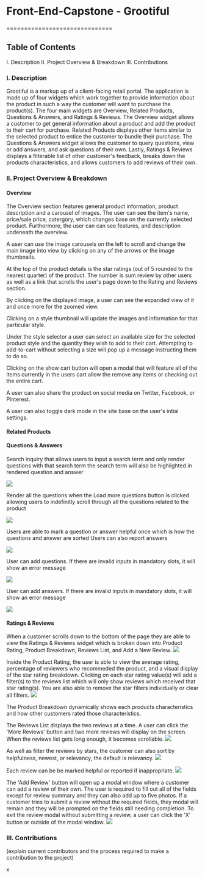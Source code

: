 # Front-End-Capstone - Grootiful
==============================


## Table of Contents
I. Description
II. Project Overview & Breakdown
III. Contributions 

### I. Description
Grootiful is a markup up of a client-facing retail portal. The application is made up of four widgets which work together to provide information about the product in such a way the customer will want to purchase the product(s).  The four main widgets are Overview, Related Products, Questions & Answers, and Ratings & Reviews. The Overview widget allows a customer to get general information about a product and add the product to their cart for purchase. Related Products displays other items similar to the selected product to entice the customer to bundle their purchase. The Questions & Answers widget allows the customer to query questions, view or add answers, and ask questions of their own. Lastly, Ratings & Reviews displays a filterable list of other customer's feedback, breaks down the products characteristics, and allows customers to add reviews of their own. 


### II. Project Overview & Breakdown
#### Overview

The Overview section features general product information, product description and a carousel of images. The user can see the item's name, price/sale price, catergory, which changes base on the currently selected product. Furthermore, the user can can see features, and description undeneath the overview.

A user can use the image carousels on the left to scroll and change the main image into view by clicking on any of the arrows or the image thumbnails.

<!-- ![](https://github.com/2212-fec5-hawkeye/FEC/blob/main/QuestionAnswerInput.gif) -->

At the top of the product details is the star ratings (out of 5 rounded to the nearest quarter) of the product. The number is sum review by other users as well as a link that scrolls the user's page down to the Rating and Reviews section.

By clicking on the displayed image, a user can see the expanded view of it and once more for the zoomed view.

Clicking on a style thumbnail will update the images and information for that particular style.

Under the style selector a user can select an available size for the selected product style and the quantity they wish to add to their cart. Attempting to add-to-cart without selecting a size will pop up a message instructing them to do so.

Clicking on the show cart button will open a modal that will feature all of the items currently in the users cart allow the remove any items or checking out the entire cart.

A user can also share the product on social media on Twitter, Facebook, or Pinterest.

A user can also toggle dark mode in the site base on the user's intial settings.

#### Related Products



#### Questions & Answers

Search inquiry that allows users to input a search term and only render questions with that search term the search term will also be highlighted in rendered question and answer

![](https://github.com/2212-fec5-hawkeye/FEC/blob/main/ReadMeGifs/QuestionAnswerInput.gif)

Render all the questions when the Load more questions button is clicked allowing users to indefinitly scroll through all the questions related to the product 

![](https://github.com/2212-fec5-hawkeye/FEC/blob/main/ReadMeGifs/LoadMoreQuestions.gif)

Users are able to mark a question or answer helpful once which is how the questions and answer are sorted Users can also report answers

![](https://github.com/2212-fec5-hawkeye/FEC/blob/main/ReadMeGifs/QuestionAnswerHelpfulReport.gif)

User can add questions. If there are invalid inputs in mandatory slots, it will show an error message

![](https://github.com/2212-fec5-hawkeye/FEC/blob/main/ReadMeGifs/NewQuestion.gif)

User can add answers. If there are invalid inputs in mandatory slots, it will show an error message

![](https://github.com/2212-fec5-hawkeye/FEC/blob/main/ReadMeGifs/NewAnswer.gif)


#### Ratings & Reviews

When a customer scrolls down to the bottom of the page they are able to view the Ratings & Reviews widget which is broken down into Product Rating, Product Breakdown, Reviews List, and Add a New Review.
![](https://github.com/2212-fec5-hawkeye/FEC/blob/main/ReadMeGifs/scrollReview.gif)

Inside the Product Rating, the user is able to view the average rating, percentage of reviewers who recommeded the product, and a visual display of the star rating breakdown. Clicking on each star rating value(s) will add a filter(s) to the reviews list which will only show reviews which received that star rating(s). You are also able to remove the star filters individually or clear all filters.
![](https://github.com/2212-fec5-hawkeye/FEC/blob/main/ReadMeGifs/StarFilters.gif)

The Product Breakdown dynamically shows each products characteristics and how other customers rated those characteristics.

The Reviews List displays the two reviews at a time. A user can click the 'More Reviews' button and two more reviews will display on the screen. When the reviews list gets long enough, it becomes scrollable.
![](https://github.com/2212-fec5-hawkeye/FEC/blob/main/ReadMeGifs/MoreReviews.gif)

 As well as filter the reviews by stars, the customer can also sort by helpfulness, newest, or relevancy, the default is relevancy. 
![](https://github.com/2212-fec5-hawkeye/FEC/blob/main/ReadMeGifs/SortOptions.gif)
 
 Each review can be be marked helpful or reported if inappropriate. 
![](https://github.com/2212-fec5-hawkeye/FEC/blob/main/ReadMeGifs/HelpfulReview.gif)

The 'Add Review' button will open up a modal window where a customer can add a review of their own. The user is required to fill out all of the fields except for review summary and they can also add up to five photos. If a customer tries to submit a review without the required fields, they modal will remain and they will be prompted on the fields still needing completion. To exit the review modal without submitting a review, a user can click the 'X' button or outside of the modal window.
![](https://github.com/2212-fec5-hawkeye/FEC/blob/main/ReadMeGifs/AddReview.gif)



### III. Contributions 
(explain current contributors and the process required to make a contribution to the project)

x





